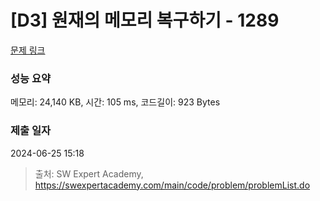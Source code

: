# [D3] 원재의 메모리 복구하기 - 1289 

[문제 링크](https://swexpertacademy.com/main/code/problem/problemDetail.do?contestProbId=AV19AcoKI9sCFAZN) 

### 성능 요약

메모리: 24,140 KB, 시간: 105 ms, 코드길이: 923 Bytes

### 제출 일자

2024-06-25 15:18



> 출처: SW Expert Academy, https://swexpertacademy.com/main/code/problem/problemList.do